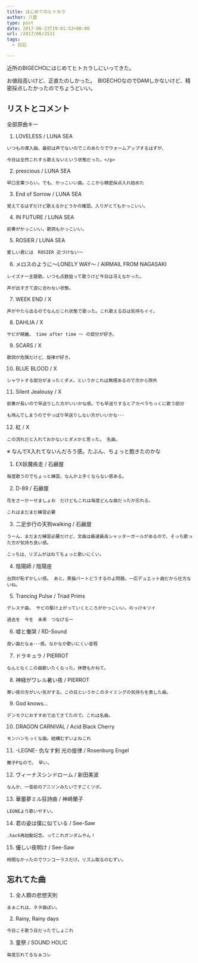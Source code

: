 ```yaml
---
title: はじめてのヒトカラ
author: 八雲
type: post
date: 2017-06-23T19:01:53+00:00
url: /2017/06/2531
tags:
  - 日記

---
```

近所のBIGECHOにはじめてヒトカラしにいってきた。
  
お値段高いけど、正直たのしかった。　BIGECHOなのでDAMしかないけど、精密採点したかったのでちょうどいい。

## リストとコメント

全部原曲キー

  1. LOVELESS / LUNA SEA
  
    いつもの導入曲。最初は声でないのでこのあたりでウォームアップするはずが、
  
    今日は全然これすら歌えないという状態だった。</p> 
  2. prescious / LUNA SEA
  
    早口言葉つらい。でも、かっこいい曲。ここから精密採点入れ始めた

  3. End of Sorrow / LUNA SEA
  
    覚えてるはずだけど歌えるかどうかの確認。入りがとてもかっこいい。

  4. IN FUTURE / LUNA SEA
  
    前奏がかっこいい。歌詞もかっこいい。

  5. ROSIER / LUNA SEA
  
    愛しい君には　ROSIER 近づけない〜

  6. メロスのように～LONELY WAY～ / AIRMAIL FROM NAGASAKI
  
    レイズナー主題歌。いつも点数狙って歌うけど今日は冴えなかった。
  
    声が出すぎて逆に合わない状態。

  7. WEEK END / X
  
    声がやたら出るのでなんだこれ状態で歌った。これ歌える日は気持ちイイ。

  8. DAHLIA / X
  
    サビが綺麗。 time after time 〜 の部分が好き。

  9. SCARS / X
  
    歌詞が危険だけど、旋律が好き。

 10. BLUE BLOOD / X
  
    シャウトする部分がまったくダメ。というかこれは無理あるので次から除外

 11. Silent Jealousy / X
  
    前奏が長いので早送りした方がいいかな感。でも早送りするとアカペラちっくに歌う部分
  
    も飛んでしまうのでやっぱり早送りしない方がいいかな･･･

 12. 紅 / X
  
    この流れだと入れておかないとダメかと思った。 名曲。

※ なんでX入れてないんだろう感。たぶん、ちょっと飽きたのかな

  1. EX妖魔疾走 / 石鹸屋
  
    毎度歌うのでちょっと練習。なんか上手くならない感ある。

  2. D-89 / 石鹸屋
  
    花をさーかーせましょお　だけどもこれは毎度どんな曲だったか忘れる。
  
    これはまだまだ練習必要

  3. 二足歩行の天狗walking / 石鹸屋
  
    うーん、まだまだ練習必要だけど、文曲は最速最高シャッターガールがあるので、そっち歌った方が気持ち良い感。
  
    こっちは、リズムがはねてちょっと歌いにくい。

  4. 陰陽師 / 陰陽座
  
    台詞が恥ずかしい感。 あと、黒猫パートどうするのよ問題。一応デュエット曲だから仕方ないね。

  5. Trancing Pulse / Triad Prims
  
    デレステ曲。 サビの駆け上がっていくところがかっこいい。のっけキツイ
  
    過去を　今を　未来　つなげるー

  6. 嘘と慟哭 / RD-Sound
  
    良い曲だなぁ･･･感。なかなか歌いにくい音程

  7. ドラキュラ / PIERROT
  
    なんとなくこの曲歌いたくなった。休憩もかねて。

  8. 神経がワレル暑い夜 / PIERROT
  
    寒い夜の方がいい気がする。この日というかこのタイミングの気持ちを表した曲。

  9. God knows&#8230;
  
    デンモクにおすすめで出てきてたので。これは名曲。

 10. DRAGON CARNIVAL / Acid Black Cherry
  
    モンハンちっくな曲。結構むずいよねこれ

 11. -LEGNE- 仇なす剣 光の旋律 / Rosenburg Engel
  
    蘭子Pなので。 早い。

 12. ヴィーナスシンドローム / 新田美波
  
    なんか、一昔前のアニソンみたいですごくツボ。

 13. 華蕾夢ミル狂詩曲 / 神崎蘭子
  
    LEGNEより歌いやすい。

 14. 君の姿は僕に似ている / See-Saw
  
    .hack再始動記念。ってこれガンダムやん！

 15. 優しい夜明け / See-Saw
  
    時間なかったのでワンコーラスだけ。リズム取るのむずい。

## 忘れてた曲

  1. 全人類の悲想天則
  
    まぁこれは、ネタ曲ぽい。

  2. Rainy, Rainy days
  
    今日こそ歌う日だったでしょこれ

  3. 童祭 / SOUND HOLIC
  
    毎度忘れてるなぁコレ
